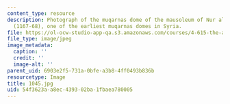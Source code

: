 ```yaml
---
content_type: resource
description: Photograph of the muqarnas dome of the mausoleum of Nur al-Din in Damascus
  (1167-68), one of the earliest muqarnas domes in Syria.
file: https://ol-ocw-studio-app-qa.s3.amazonaws.com/courses/4-615-the-architecture-of-cairo-spring-2002/54f3623aa8ec439302ba1fbaea780005_1045.jpg
file_type: image/jpeg
image_metadata:
  caption: ''
  credit: ''
  image-alt: ''
parent_uid: 6903e2f5-731a-0bfe-a3b8-4ff0493b836b
resourcetype: Image
title: 1045.jpg
uid: 54f3623a-a8ec-4393-02ba-1fbaea780005
---
```

